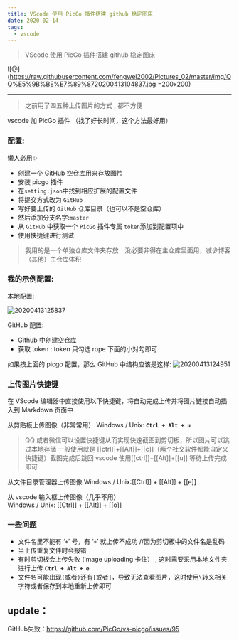 ```yaml
---
title: VScode 使用 PicGo 插件搭建 github 稳定图床
date: 2020-02-14
tags:
  - vscode
---
```


>VScode 使用 PicGo 插件搭建 github 稳定图床
<!-- more -->
![@](https://raw.githubusercontent.com/fengwei2002/Pictures_02/master/img/QQ%E5%9B%BE%E7%89%8720200413104837.jpg =200x200)
***

> 之前用了四五种上传图片的方式 , 都不方便

vscode 加 PicGo 插件 （找了好长时间，这个方法最好用）

### 配置:  

懒人必用✨

* 创建一个 GitHub 空仓库用来存放图片
* 安装 picgo 插件
* 在`setting.json`中找到相应扩展的配置文件
* 将提交方式改为 `GitHub`　　  
* 写好要上传的 `GitHub` 仓库目录（也可以不是空仓库）
* 然后添加分支名字:`master`　
* 从 `GitHub` 中获取一个 `PicGo` 插件专属 `token`添加到配置项中  　
* 使用快捷键进行测试

>我用的是一个单独仓库文件夹存放　没必要非得在主仓库里面用，减少博客（其他）主仓库体积

### 我的示例配置:

本地配置:

![20200413125837](https://raw.githubusercontent.com/fengwei2002/Pictures_02/master/img/20200413125837.png)

GitHub 配置:

* Github 中创建空仓库
* 获取 token : token 只勾选 rope 下面的小对勾即可

如果按上面的 picgo 配置，那么 GitHub 中结构应该是这样:
![20200413124951](https://raw.githubusercontent.com/fengwei2002/Pictures_02/master/img/20200413124951.png)

### 上传图片快捷键

在 VScode 编辑器中直接使用以下快捷键，将自动完成上传并将图片链接自动插入到 Markdown 页面中

从剪贴板上传图像（非常常用）
Windows / Unix: **`Ctrl + Alt + u`**
>QQ 或者微信可以设置快捷键从而实现快速截图到剪切板，所以图片可以跳过本地存储
>一般使用就是 [[ctrl]]+[[Alt]]+[[c]]（两个社交软件都能自定义快捷键）截图完成后跳回 vscode
>使用[[ctrl]]+[[Alt]]+[[u]] 等待上传完成即可

从文件目录管理器上传图像
Windows / Unix:[[Ctrl]] + [[Alt]] + [[e]]

从 vscode 输入框上传图像（几乎不用）   
Windows / Unix: [[Ctrl]] + [[Alt]] + [[o]] 

### 一些问题

* 文件名里不能有 ‘`+`’ 号，有 ‘`+`’ 就上传不成功 //因为剪切板中的文件名是乱码
* 当上传重复文件时会报错
* 有时剪切板会上传失败 (image uploading 卡住） , 这时需要采用本地文件夹进行上传 **`Ctrl + Alt + e`**
* 文件名可能出现`(`或者`)`还有`[`或者`]`，导致无法查看图片，这时使用`\`转义相关字符或者保存到本地重新上传即可


## update：

GitHub失效：https://github.com/PicGo/vs-picgo/issues/95
